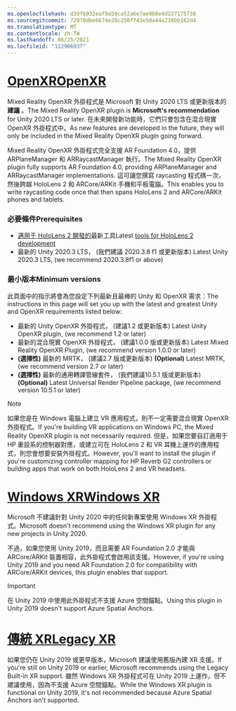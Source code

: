 ```yaml
---
ms.openlocfilehash: d39f6032eaf9a59ca52a6e7ae9b8e4d227175738
ms.sourcegitcommit: 72970dbe6674e28c250f741e50a44a238bb162d4
ms.translationtype: MT
ms.contentlocale: zh-TW
ms.lasthandoff: 06/25/2021
ms.locfileid: "112906937"
---
```

# <a name="openxr"></a>[<span data-ttu-id="13608-101">OpenXR</span><span class="sxs-lookup"><span data-stu-id="13608-101">OpenXR</span></span>](#tab/openxr)

<span data-ttu-id="13608-102">Mixed Reality OpenXR 外掛程式是 Microsoft 對 Unity 2020 LTS 或更新版本的 **建議** 。</span><span class="sxs-lookup"><span data-stu-id="13608-102">The Mixed Reality OpenXR plugin is **Microsoft's recommendation** for Unity 2020 LTS or later.</span></span> <span data-ttu-id="13608-103">在未來開發新功能時，它們只會包含在混合現實 OpenXR 外掛程式中。</span><span class="sxs-lookup"><span data-stu-id="13608-103">As new features are developed in the future, they will only be included in the Mixed Reality OpenXR plugin going forward.</span></span>

<span data-ttu-id="13608-104">Mixed Reality OpenXR 外掛程式完全支援 AR Foundation 4.0，提供 ARPlaneManager 和 ARRaycastManager 執行。</span><span class="sxs-lookup"><span data-stu-id="13608-104">The Mixed Reality OpenXR plugin fully supports AR Foundation 4.0, providing ARPlaneManager and ARRaycastManager implementations.</span></span> <span data-ttu-id="13608-105">這可讓您撰寫 raycasting 程式碼一次，然後跨越 HoloLens 2 和 ARCore/ARKit 手機和平板電腦。</span><span class="sxs-lookup"><span data-stu-id="13608-105">This enables you to write raycasting code once that then spans HoloLens 2 and ARCore/ARKit phones and tablets.</span></span>

### <a name="prerequisites"></a><span data-ttu-id="13608-106">必要條件</span><span class="sxs-lookup"><span data-stu-id="13608-106">Prerequisites</span></span> 

* <span data-ttu-id="13608-107">[適用于 HoloLens 2 開發的](../../../install-the-tools.md?tabs=unity#installation-checklist)最新工具</span><span class="sxs-lookup"><span data-stu-id="13608-107">Latest [tools for HoloLens 2 development](../../../install-the-tools.md?tabs=unity#installation-checklist)</span></span>
* <span data-ttu-id="13608-108">最新的 Unity 2020.3 LTS， (我們建議 2020.3.8 f1 或更新版本) </span><span class="sxs-lookup"><span data-stu-id="13608-108">Latest Unity 2020.3 LTS, (we recommend 2020.3.8f1 or above)</span></span>

### <a name="minimum-versions"></a><span data-ttu-id="13608-109">最小版本</span><span class="sxs-lookup"><span data-stu-id="13608-109">Minimum versions</span></span>

<span data-ttu-id="13608-110">此頁面中的指示將會為您設定下列最新且最棒的 Unity 和 OpenXR 需求：</span><span class="sxs-lookup"><span data-stu-id="13608-110">The instructions in this page will set you up with the latest and greatest Unity and OpenXR requirements listed below:</span></span>

* <span data-ttu-id="13608-111">最新的 Unity OpenXR 外掛程式， (建議1.2 或更新版本) </span><span class="sxs-lookup"><span data-stu-id="13608-111">Latest Unity OpenXR plugin, (we recommend 1.2 or later)</span></span>
* <span data-ttu-id="13608-112">最新的混合現實 OpenXR 外掛程式， (建議1.0.0 版或更新版本) </span><span class="sxs-lookup"><span data-stu-id="13608-112">Latest Mixed Reality OpenXR Plugin, (we recommend version 1.0.0 or later)</span></span>
* <span data-ttu-id="13608-113">**(選擇性)** 最新的 MRTK， (建議2.7 版或更新版本) </span><span class="sxs-lookup"><span data-stu-id="13608-113">**(Optional)** Latest MRTK, (we recommend version 2.7 or later)</span></span>
* <span data-ttu-id="13608-114">**(選擇性)** 最新的通用轉譯管線套件， (我們建議10.5.1 版或更新版本) </span><span class="sxs-lookup"><span data-stu-id="13608-114">**(Optional)** Latest Universal Render Pipeline package, (we recommend version 10.5.1 or later)</span></span>

<!-- ![Screenshot of the open xr unity basic sample running on a HoloLens](../../images/openxr-example.png) -->

> [!NOTE]
> <span data-ttu-id="13608-115">如果您是在 Windows 電腦上建立 VR 應用程式，則不一定需要混合現實 OpenXR 外掛程式。</span><span class="sxs-lookup"><span data-stu-id="13608-115">If you're building VR applications on Windows PC, the Mixed Reality OpenXR plugin is not necessarily required.</span></span> <span data-ttu-id="13608-116">但是，如果您要自訂適用于 HP 重設系的控制器對應，或建立可在 HoloLens 2 和 VR 耳機上運作的應用程式，則您會想要安裝外掛程式。</span><span class="sxs-lookup"><span data-stu-id="13608-116">However, you'll want to install the plugin if you're customizing controller mapping for HP Reverb G2 controllers or building apps that work on both HoloLens 2 and VR headsets.</span></span>

# <a name="windows-xr"></a>[<span data-ttu-id="13608-117">Windows XR</span><span class="sxs-lookup"><span data-stu-id="13608-117">Windows XR</span></span>](#tab/windowsxr)

<span data-ttu-id="13608-118">Microsoft 不建議針對 Unity 2020 中的任何新專案使用 Windows XR 外掛程式。</span><span class="sxs-lookup"><span data-stu-id="13608-118">Microsoft doesn't recommend using the Windows XR plugin for any new projects in Unity 2020.</span></span>

<span data-ttu-id="13608-119">不過，如果您使用 Unity 2019，而且需要 AR Foundation 2.0 才能與 ARCore/ARKit 裝置相容，此外掛程式會啟用該支援。</span><span class="sxs-lookup"><span data-stu-id="13608-119">However, if you're using Unity 2019 and you need AR Foundation 2.0 for compatibility with ARCore/ARKit devices, this plugin enables that support.</span></span>

> [!IMPORTANT]
> <span data-ttu-id="13608-120">在 Unity 2019 中使用此外掛程式不支援 Azure 空間錨點。</span><span class="sxs-lookup"><span data-stu-id="13608-120">Using this plugin in Unity 2019 doesn't support Azure Spatial Anchors.</span></span> 

# <a name="legacy-xr"></a>[<span data-ttu-id="13608-121">傳統 XR</span><span class="sxs-lookup"><span data-stu-id="13608-121">Legacy XR</span></span>](#tab/legacy)

<span data-ttu-id="13608-122">如果您仍在 Unity 2019 或更早版本，Microsoft 建議使用舊版內建 XR 支援。</span><span class="sxs-lookup"><span data-stu-id="13608-122">If you're still on Unity 2019 or earlier, Microsoft recommends using the Legacy Built-in XR support.</span></span> <span data-ttu-id="13608-123">雖然 Windows XR 外掛程式可在 Unity 2019 上運作，但不建議使用，因為不支援 Azure 空間錨點。</span><span class="sxs-lookup"><span data-stu-id="13608-123">While the Windows XR plugin is functional on Unity 2019, it's not recommended because Azure Spatial Anchors isn't supported.</span></span>